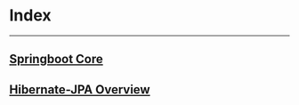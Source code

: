 # Index
___
## [Springboot Core](SpringbootCore.md)
## [Hibernate-JPA Overview](HibernateJPA_Overview.md)
